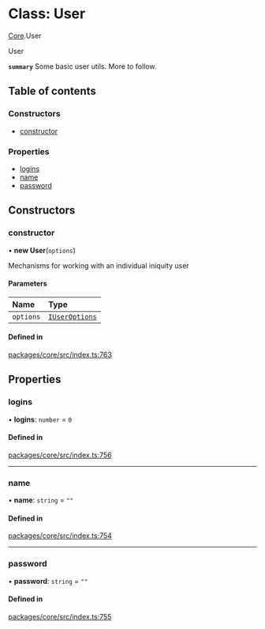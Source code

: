 # Class: User

[Core](../modules/Core.md).User

User

**`summary`** Some basic user utils. More to follow.

## Table of contents

### Constructors

- [constructor](Core.User.md#constructor)

### Properties

- [logins](Core.User.md#logins)
- [name](Core.User.md#name)
- [password](Core.User.md#password)

## Constructors

### constructor

• **new User**(`options`)

Mechanisms for working with an individual iniquity user

#### Parameters

| Name | Type |
| :------ | :------ |
| `options` | [`IUserOptions`](../interfaces/Core.IUserOptions.md) |

#### Defined in

[packages/core/src/index.ts:763](https://github.com/iniquitybbs/iniquity/blob/976716f/packages/core/src/index.ts#L763)

## Properties

### logins

• **logins**: `number` = `0`

#### Defined in

[packages/core/src/index.ts:756](https://github.com/iniquitybbs/iniquity/blob/976716f/packages/core/src/index.ts#L756)

___

### name

• **name**: `string` = `""`

#### Defined in

[packages/core/src/index.ts:754](https://github.com/iniquitybbs/iniquity/blob/976716f/packages/core/src/index.ts#L754)

___

### password

• **password**: `string` = `""`

#### Defined in

[packages/core/src/index.ts:755](https://github.com/iniquitybbs/iniquity/blob/976716f/packages/core/src/index.ts#L755)
